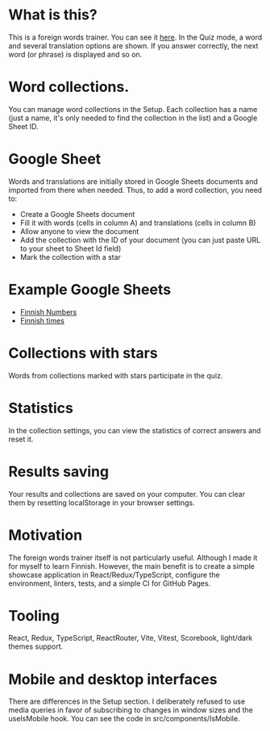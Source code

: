 # What is this?

This is a foreign words trainer. You can see it [here](https://ghooost.github.io/vite-react-words/). In the Quiz mode, a word and several translation options are shown. If you answer correctly, the next word (or phrase) is displayed and so on.

# Word collections.

You can manage word collections in the Setup. Each collection has a name (just a name, it's only needed to find the collection in the list) and a Google Sheet ID.

# Google Sheet

Words and translations are initially stored in Google Sheets documents and imported from there when needed. Thus, to add a word collection, you need to:

- Create a Google Sheets document
- Fill it with words (cells in column A) and translations (cells in column B)
- Allow anyone to view the document
- Add the collection with the ID of your document (you can just paste URL to your sheet to Sheet Id field)
- Mark the collection with a star

# Example Google Sheets

- [Finnish Numbers](https://docs.google.com/spreadsheets/d/1jBgmXRnafIlAe4zAgZRAGdkBJw-ySHRfza5FPH4HNII/edit#gid=0)
- [Finnish times](https://docs.google.com/spreadsheets/d/19URjKxbfUYtexfvENRGP8M1c-zKecPD2SfZBOpnHE0Q/edit#gid=0)

# Collections with stars

Words from collections marked with stars participate in the quiz.

# Statistics

In the collection settings, you can view the statistics of correct answers and reset it.

# Results saving

Your results and collections are saved on your computer. You can clear them by resetting localStorage in your browser settings.

# Motivation

The foreign words trainer itself is not particularly useful. Although I made it for myself to learn Finnish. However, the main benefit is to create a simple showcase application in React/Redux/TypeScript, configure the environment, linters, tests, and a simple CI for GitHub Pages.

# Tooling

React, Redux, TypeScript, ReactRouter, Vite, Vitest, Scorebook, light/dark themes support.

# Mobile and desktop interfaces

There are differences in the Setup section. I deliberately refused to use media queries in favor of subscribing to changes in window sizes and the useIsMobile hook. You can see the code in src/components/IsMobile.
